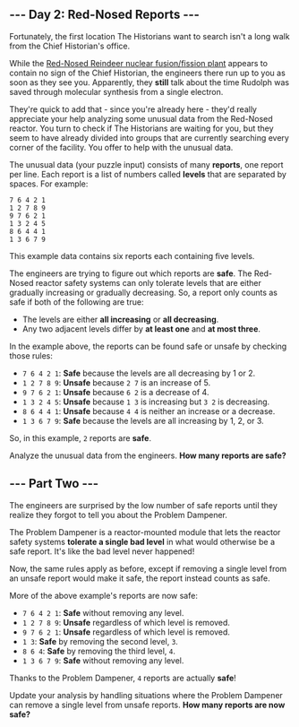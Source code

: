 ## --- Day 2: Red-Nosed Reports ---

Fortunately, the first location The Historians want to search isn't a long walk
from the Chief Historian's office.

While the [Red-Nosed Reindeer nuclear fusion/fission plant](/2015/day/19)
appears to contain no sign of the Chief Historian, the engineers there run up to
you as soon as they see you. Apparently, they **still** talk about the time
Rudolph was saved through molecular synthesis from a single electron.

They're quick to add that - since you're already here - they'd really appreciate
your help analyzing some unusual data from the Red-Nosed reactor. You turn to
check if The Historians are waiting for you, but they seem to have already
divided into groups that are currently searching every corner of the facility.
You offer to help with the unusual data.

The unusual data (your puzzle input) consists of many **reports**, one report
per line. Each report is a list of numbers called **levels** that are separated
by spaces. For example:

```
7 6 4 2 1
1 2 7 8 9
9 7 6 2 1
1 3 2 4 5
8 6 4 4 1
1 3 6 7 9
```

This example data contains six reports each containing five levels.

The engineers are trying to figure out which reports are **safe**. The Red-Nosed
reactor safety systems can only tolerate levels that are either gradually
increasing or gradually decreasing. So, a report only counts as safe if both of
the following are true:

- The levels are either **all increasing** or **all decreasing**.
- Any two adjacent levels differ by **at least one** and **at most three**.

In the example above, the reports can be found safe or unsafe by checking those
rules:

- `7 6 4 2 1`: **Safe** because the levels are all decreasing by 1 or 2.
- `1 2 7 8 9`: **Unsafe** because `2 7` is an increase of 5.
- `9 7 6 2 1`: **Unsafe** because `6 2` is a decrease of 4.
- `1 3 2 4 5`: **Unsafe** because `1 3` is increasing but `3 2` is decreasing.
- `8 6 4 4 1`: **Unsafe** because `4 4` is neither an increase or a decrease.
- `1 3 6 7 9`: **Safe** because the levels are all increasing by 1, 2, or 3.

So, in this example, `2` reports are **safe**.

Analyze the unusual data from the engineers. **How many reports are safe?**


## --- Part Two ---

The engineers are surprised by the low number of safe reports until they realize
they forgot to tell you about the Problem Dampener.

The Problem Dampener is a reactor-mounted module that lets the reactor safety
systems **tolerate a single bad level** in what would otherwise be a safe
report. It's like the bad level never happened!

Now, the same rules apply as before, except if removing a single level from an
unsafe report would make it safe, the report instead counts as safe.

More of the above example's reports are now safe:

- `7 6 4 2 1`: **Safe** without removing any level.
- `1 2 7 8 9`: **Unsafe** regardless of which level is removed.
- `9 7 6 2 1`: **Unsafe** regardless of which level is removed.
- `1 3`: **Safe** by removing the second level, `3`.
- `8 6 4`: **Safe** by removing the third level, `4`.
- `1 3 6 7 9`: **Safe** without removing any level.

Thanks to the Problem Dampener, `4` reports are actually **safe**!

Update your analysis by handling situations where the Problem Dampener can
remove a single level from unsafe reports. **How many reports are now safe?**



